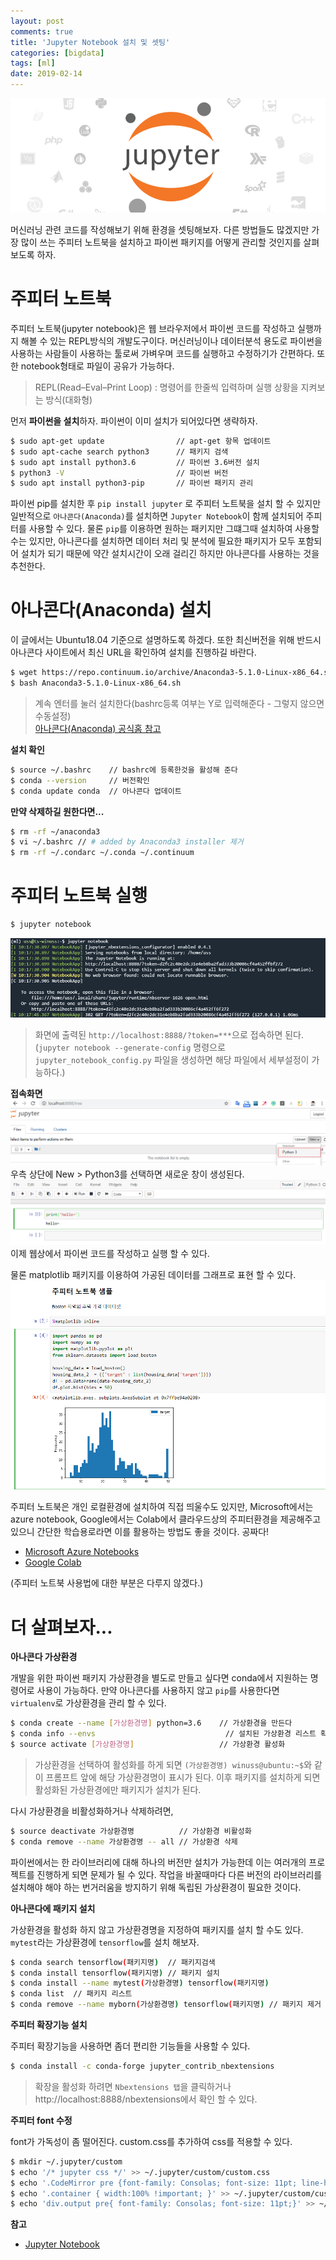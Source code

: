 ```yaml
---
layout: post
comments: true
title: 'Jupyter Notebook 설치 및 셋팅'
categories: [bigdata]
tags: [ml]
date: 2019-02-14
---
```

![jupyter](/assets/img/post/jupyter-notebook/jupyter.png)

머신러닝 관련 코드를 작성해보기 위해 환경을 셋팅해보자. 다른 방법들도 많겠지만 가장 많이 쓰는 주피터 노트북을 설치하고 파이썬 패키지를 어떻게 관리할 것인지를 살펴보도록 하자.

# 주피터 노트북

주피터 노트북(jupyter notebook)은 웹 브라우저에서 파이썬 코드를 작성하고 실행까지 해볼 수 있는 REPL방식의 개발도구이다.
머신러닝이나 데이터분석 용도로 파이썬을 사용하는 사람들이 사용하는 툴로써 가벼우며 코드를 실행하고 수정하기가 간편하다. 또한 notebook형태로 파일이 공유가 가능하다.
> REPL(Read–Eval–Print Loop) :  명령어를 한줄씩 입력하며 실행 상황을 지켜보는 방식(대화형)

먼저 **파이썬을 설치**하자. 파이썬이 이미 설치가 되어있다면 생략하자.
~~~bash
$ sudo apt-get update                // apt-get 항목 업데이트
$ sudo apt-cache search python3      // 패키지 검색
$ sudo apt install python3.6         // 파이썬 3.6버전 설치
$ python3 -V                         // 파이썬 버전 
$ sudo apt install python3-pip       // 파이썬 패키지 관리
~~~

파이썬 pip를 설치한 후 `pip install jupyter` 로 주피터 노트북을 설치 할 수 있지만
일반적으로 `아나콘다(Anaconda)`를 설치하면 `Jupyter Notebook`이 함께 설치되어 주피터를 사용할 수 있다. 물론 `pip`를 이용하면 원하는 패키지만 그떄그때 설치하여 사용할 수는 있지만, 아나콘다를 설치하면 데이터 처리 및 분석에 필요한 패키지가 모두 포함되어 설치가 되기 때문에 약간 설치시간이 오래 걸리긴 하지만 아나콘다를 사용하는 것을 추천한다.

# 아나콘다(Anaconda) 설치
이 글에서는 Ubuntu18.04 기준으로 설명하도록 하겠다. 또한 최신버전을 위해 반드시 아나콘다 사이트에서 최신 URL을 확인하여 설치를 진행하길 바란다.
~~~bash
$ wget https://repo.continuum.io/archive/Anaconda3-5.1.0-Linux-x86_64.sh
$ bash Anaconda3-5.1.0-Linux-x86_64.sh
~~~
>계속 엔터를 눌러 설치한다(bashrc등록 여부는 Y로 입력해준다 - 그렇지 않으면 수동설정) <br>
[아나콘다(Anaconda) 공식홈 참고](https://www.anaconda.com/downloads)

**설치 확인**
~~~bash
$ source ~/.bashrc    // bashrc에 등록한것을 활성해 준다
$ conda --version     // 버전확인
$ conda update conda  // 아나콘다 업데이트
~~~

**만약 삭제하길 원한다면...**
~~~bash
$ rm -rf ~/anaconda3
$ vi ~/.bashrc // # added by Anaconda3 installer 제거
$ rm -rf ~/.condarc ~/.conda ~/.continuum
~~~

# 주피터 노트북 실행
~~~bash
$ jupyter notebook
~~~
![jupyter-run](/assets/img/post/jupyter-notebook/jupyter-run.png)
> 화면에 출력된 `http://localhost:8888/?token=***`으로 접속하면 된다.<br>
> (`jupyter notebook --generate-config` 명령으로 `jupyter_notebook_config.py` 파일을 생성하면 해당 파일에서 세부설정이 가능하다.)

**접속화면**
![jupyter](/assets/img/post/jupyter-notebook/jupyter-1.png)
우측 상단에 New > Python3를 선택하면 새로운 창이 생성된다.
![jupyter](/assets/img/post/jupyter-notebook/jupyter-2.png)
이제 웹상에서 파이썬 코드를 작성하고 실행 할 수 있다.

물론 matplotlib 패키지를 이용하여 가공된 데이터를 그래프로 표현 할 수 있다.
![jupyter](/assets/img/post/jupyter-notebook/jupyter-sample.png)

주피터 노트북은 개인 로컬환경에 설치하여 직접 띄울수도 있지만, Microsoft에서는 azure notebook, Google에서는 Colab에서 클라우드상의 주피터환경을 제공해주고 있으니 간단한 학습용로라면 이를 활용하는 방법도 좋을 것이다. 공짜다!
- [Microsoft Azure Notebooks](https://notebooks.azure.com/)
- [Google Colab](https://colab.research.google.com/)

(주피터 노트북 사용법에 대한 부분은 다루지 않겠다.)

# 더 살펴보자...

**아나콘다 가상환경**

개발을 위한 파이썬 패키지 가상환경을 별도로 만들고 싶다면 conda에서 지원하는 명령어로 사용이 가능하다. 만약 아나콘다를 사용하지 않고 `pip`를 사용한다면 `virtualenv`로 가상환경을 관리 할 수 있다.
~~~bash
$ conda create --name [가상환경명] python=3.6    // 가상환경을 만든다
$ conda info --envs                             // 설치된 가상환경 리스트 확인
$ source activate [가상환경명]                   // 가상환경 활성화
~~~
>가상환경을 선택하여 활성화를 하게 되면 `(가상환경명) winuss@ubuntu:~$`와 같이 프롬프트 앞에 해당 가상환경명이 표시가 된다. 이후 패키지를 설치하게 되면 활성화된 가상환경에만 패키지가 설치가 된다.
 
다시 가상환경을 비활성화하거나 삭제하려면,
~~~bash
$ source deactivate 가상환경명          // 가상환경 비활성화
$ conda remove --name 가상환경명 -- all // 가상환경 삭제
~~~

파이썬에서는 한 라이브러리에 대해 하나의 버전만 설치가 가능한데 이는 여러개의 프로젝트를 진행하게 되면 문제가 될 수 있다. 작업을 바꿀때마다 다른 버전의 라이브러리를 설치해야 해야 하는 번거러움을 방지하기 위해 독립된 가상환경이 필요한 것이다.

**아나콘다에 패키지 설치**

가상환경을 활성화 하지 않고 가상환경명을 지정하여 패키지를 설치 할 수도 있다. `mytest`라는 가상환경에 `tensorflow`를 설치 해보자.

~~~bash
$ conda search tensorflow(패키지명)  // 패키지검색
$ conda install tensorflow(패키지명) // 패키지 설치
$ conda install --name mytest(가상환경명) tensorflow(패키지명) 
$ conda list  // 패키지 리스트
$ conda remove --name myborn(가상환경명) tensorflow(패키지명) // 패키지 제거
~~~

**주피터 확장기능 설치**

주피터 확장기능을 사용하면 좀더 편리한 기능들을 사용할 수 있다.

~~~bash
$ conda install -c conda-forge jupyter_contrib_nbextensions
~~~
> 확장을 활성화 하려면 `Nbextensions 탭`을 클릭하거나 http://localhost:8888/nbextensions에서 확인 할 수 있다. 

**주피터 font 수정**

font가 가독성이 좀 떨어진다. custom.css를 추가하여 css를 적용할 수 있다.

~~~bash
$ mkdir ~/.jupyter/custom
$ echo '/* jupyter css */' >> ~/.jupyter/custom/custom.css
$ echo '.CodeMirror pre {font-family: Consolas; font-size: 11pt; line-height: 120%;}' >> ~/.jupyter/custom/custom.css
$ echo '.container { width:100% !important; }' >> ~/.jupyter/custom/custom.css
$ echo 'div.output pre{ font-family: Consolas; font-size: 11pt;}' >> ~/.jupyter/custom/custom.css
~~~

**참고**
- [Jupyter Notebook](https://jupyter.readthedocs.io/en/latest/)
